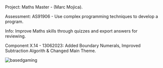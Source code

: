 Project: Maths Master - (Marc Mojica).



Assessment: AS91906 - Use complex programming techniques to develop a program.

Info: Improve Maths skills through quizzes and export answers for reviewing.

Component X.14 - 13062023: Added Boundary Numerals, Improved Subtraction Algorith & Changed Main Theme.

![basedgaming](https://github.com/st19292/Maths-Master/assets/128324391/b89c42ec-c770-458d-b39d-0168202dd262)
